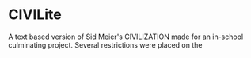 # CIVILite
A text based version of Sid Meier's CIVILIZATION made for an in-school culminating project. Several restrictions were placed on the 

